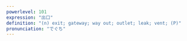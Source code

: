 ```yaml
---
powerlevel: 101
expression: "出口"
definition: "(n) exit; gateway; way out; outlet; leak; vent; (P)"
pronunciation: "でぐち"
---
```

